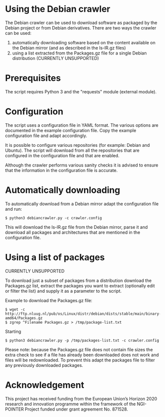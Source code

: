 # Using the Debian crawler

The Debian crawler can be used to download software as packaged by the
Debian project or from Debian derivatives. There are two ways the crawler
can be used:

1. automatically downloading software based on the content available on the Debian mirror (and as described in the ls-lR.gz files)
2. using a list extracted from the Packages.gz file for a single Debian distribution (CURRENTLY UNSUPPORTED)

# Prerequisites

The script requires Python 3 and the "requests" module (external module).

# Configuration

The script uses a configuration file in YAML format. The various options are
documented in the example configuration file. Copy the example configuration
file and adapt accordingly.

It is possible to configure various repositories (for example: Debian and
Ubuntu). The script will download from all the repositories that are
configured in the configuration file and that are enabled.

Although the crawler performs various sanity checks it is advised to ensure
that the information in the configuration file is accurate.

# Automatically downloading

To automatically download from a Debian mirror adapt the configuration file and
run:

    $ python3 debiancrawler.py -c crawler.config

This will download the ls-lR.gz file from the Debian mirror, parse it and
download all packages and architectures that are mentioned in the configuration
file.

# Using a list of packages

CURRENTLY UNSUPPORTED

To download just a subset of packages from a distribution download the
Packages.gz list, extract the packages you want to extract (optionally edit
or filter the list) and supply it as a parameter to the script.

Example to download the Packages.gz file:

    $ wget -c http://ftp.nluug.nl/pub/os/Linux/distr/debian/dists/stable/main/binary-amd64/Packages.gz
    $ zgrep ^Filename Packages.gz > /tmp/package-list.txt

Starting 

    $ python3 debiancrawler.py -p /tmp/packages-list.txt -c crawler.config

Please note: because the Packages.gz file does not contain file sizes the extra
check to see if a file has already been downloaded does not work and files will
be redownloaded. To prevent this adapt the packages file to filter any
previously downloaded packages.

# Acknowledgement

This project has received funding from the European Union’s Horizon 2020
research and innovation programme within the framework of the NGI-POINTER
Project funded under grant agreement No. 871528.
